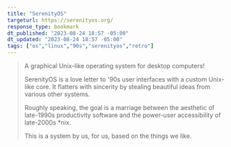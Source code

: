```yaml
---
title: "SerenityOS"
targeturl: https://serenityos.org/ 
response_type: bookmark
dt_published: "2023-08-24 18:57 -05:00"
dt_updated: "2023-08-24 18:57 -05:00"
tags: ["os","linux","90s","serenityos","retro"]
---
```


> A graphical Unix-like operating system for desktop computers!
> 
> SerenityOS is a love letter to '90s user interfaces with a custom Unix-like core. It flatters with sincerity by stealing beautiful ideas from various other systems.
> 
> Roughly speaking, the goal is a marriage between the aesthetic of late-1990s productivity software and the power-user accessibility of late-2000s *nix.
> 
> This is a system by us, for us, based on the things we like.
